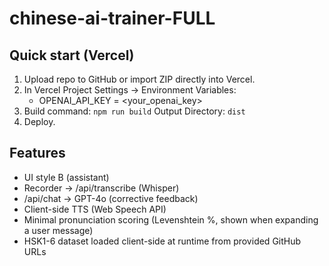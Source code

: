 # chinese-ai-trainer-FULL

## Quick start (Vercel)
1. Upload repo to GitHub or import ZIP directly into Vercel.
2. In Vercel Project Settings -> Environment Variables:
   - OPENAI_API_KEY = <your_openai_key>
3. Build command: `npm run build`
   Output Directory: `dist`
4. Deploy.

## Features
- UI style B (assistant)
- Recorder -> /api/transcribe (Whisper)
- /api/chat -> GPT-4o (corrective feedback)
- Client-side TTS (Web Speech API)
- Minimal pronunciation scoring (Levenshtein %, shown when expanding a user message)
- HSK1-6 dataset loaded client-side at runtime from provided GitHub URLs
